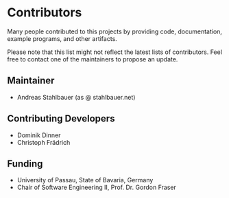 # Contributors

Many people contributed to this projects by providing code,
documentation, example programs, and other artifacts.

Please note that this list might not reflect the latest lists
of contributors. Feel free to contact one of the maintainers
to propose an update.

## Maintainer

- Andreas Stahlbauer (as @ stahlbauer.net)

## Contributing Developers

- Dominik Dinner
- Christoph Frädrich

## Funding

- University of Passau, State of Bavaria, Germany
- Chair of Software Engineering II, Prof. Dr. Gordon Fraser
